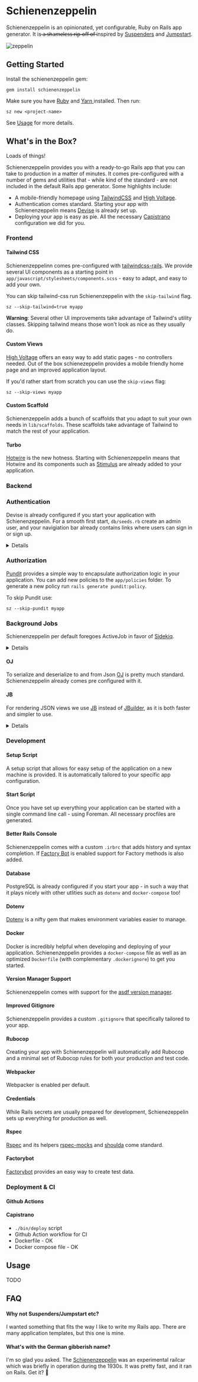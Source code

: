 # Schienenzeppelin

Schienenzeppelin is an opinionated, yet configurable, Ruby on Rails app generator. It is ̶a̶̶̶ ̶̶̶s̶̶̶h̶̶̶a̶̶̶m̶̶̶e̶̶̶l̶̶̶e̶̶̶s̶̶̶s̶̶̶ ̶̶̶r̶̶̶i̶̶̶p̶̶̶-̶̶̶o̶̶̶f̶̶̶f̶̶̶ ̶̶̶o̶̶̶f̶̶̶ inspired by [Suspenders](https://github.com/thoughtbot/suspenders) and [Jumpstart](https://jumpstartrails.com/).

![zeppelin](./schienenzeppelin.jpg)

## Getting Started

Install the schienenzeppelin gem:

```
gem install schienenzeppelin
```

Make sure you have [Ruby](https://www.ruby-lang.org/en/) and [ Yarn ](https://yarnpkg.com/) installed. Then run:

```
sz new <project-name>
```

See [Usage](#usage) for more details.

## What's in the Box?

Loads of things!

Schienenzeppelin provides you with a ready-to-go Rails app that you can take to production in a matter of minutes. It comes pre-configured with a number of gems and utilities that - while kind of the standard - are not included in the default Rails app generator. Some highlights include:

- A mobile-friendly homepage using [TailwindCSS](https://tailwindcss.com/) and [High Voltage](https://github.com/thoughtbot/high_voltage).
- Authentication comes standard. Starting your app with Schienenzeppelin means [Devise](https://github.com/heartcombo/devise) is already set up.
- Deploying your app is easy as pie. All the necessary [Capistrano](https://capistranorb.com/) configuration we did for you.

### Frontend

#### Tailwind CSS

Schienenzeppelinn comes pre-configured with [tailwindcss-rails](https://github.com/rails/tailwindcss-rails). We provide several UI components as a starting point in `app/javascript/stylesheets/components.scss` - easy to adapt, and easy to add your own.

You can skip tailwind-css run Schienenzeppelin with the `skip-tailwind` flag.

```
sz --skip-tailwind=true myapp
```

**Warning**: Several other UI improvements take advantage of Tailwind's utility classes. Skipping tailwind means those won't look as nice as they usually do.

#### Custom Views

[High Voltage](https://github.com/thoughtbot/high_voltage) offers an easy way to add static pages - no controllers needed. Out of the box schienezeppelin provides a mobile friendly home page and an improved application layout.

If you'd rather start from scratch you can use the `skip-views` flag:

```
sz --skip-views myapp
```

#### Custom Scaffold

Schienenzeppelin adds a bunch of scaffolds that you adapt to suit your own needs in `lib/scaffolds`. These scaffolds take advantage of Tailwind to match the rest of your application.

#### Turbo

[Hotwire](https://hotwire.dev/) is the new hotness. Starting with Schienenzeppelin means that Hotwire and its components such as [Stimulus](https://github.com/hotwired/stimulus) are already added to your application.

### Backend

### Authentication

Devise is already configured if you start your application with Schienenzeppelin. For a smooth first start, `db/seeds.rb` create an admin user, and your navigiation bar already contains links where users can sign in or sign up.

<details><summary>Details</summary>
<p>

##### Changes

- `app/controllers/authorized_controller.rb`
- `app/views/pages/home.html.erb`
- `config/initializers/devise.rb`

#### Configuration

To skip Devise use:

```
sz --skip-devise myapp
```

</p>
</details>

### Authorization

[Pundit](https://github.com/varvet/pundit) provides a simple way to encapsulate authorization logic in your application. You can add new policies to the `app/policies` folder. To generate a new policy run `rails generate pundit:policy`.

To skip Pundit use:

```
sz --skip-pundit myapp
```

### Background Jobs

Schienenzeppelin per default foregoes ActiveJob in favor of [Sidekiq](https://github.com/mperham/sidekiq).

<details><summary>Details</summary>
<p>

##### Changes

- `app/controllers/authorized_controller.rb`
- `app/views/pages/home.html.erb`
- `config/initializers/devise.rb`

##### Configuration

To re-enable ActiveJob use

```
sz --skip-active-job=false  myapp
```

To skip Sidekiq use

```
sz --skip-sidekiq=true  myapp
```

</p>
</details>

#### OJ

To serialize and deserialize to and from Json [OJ](https://github.com/ohler55/oj) is pretty much standard. Schienenzeppelin already comes pre configured with it.

#### JB

For rendering JSON views we use [JB](https://github.com/amatsuda/jb) instead of [JBuilder](https://github.com/rails/jbuilder), as it is both faster and simpler to use.

<details><summary>Details</summary>
<p>

##### Configuration

To use Jbuilder instead use:

```
sz --skip-jb=true --skip-jbuilder=false  myapp
```

</p>
</details>

### Development

#### Setup Script

A setup script that allows for easy setup of the application on a new machine is provided. It is automatically tailored to your specific
app configuration.

#### Start Script

Once you have set up everything your application can be started with a single command line call - using Foreman. All necessary procfiles are generated.

#### Better Rails Console

Schienenzeppelin comes with a custom `.irbrc` that adds history and syntax completion. If [Factory Bot](#factory_bot) is enabled support
for Factory methods is also added.

#### Database

PostgreSQL is already configured if you start your app - in such a way that it plays nicely with other utlities such as `dotenv` and `docker-compose` too!

#### Dotenv

[Dotenv](https://github.com/bkeepers/dotenv) is a nifty gem that makes environment variables easier to manage.

#### Docker

Docker is incredibly helpful when developing and deploying of your application. Schienenzeppelin provides a `docker-compose` file
as well as an optimized `Dockerfile` (with complementary `.dockerignore`) to get you started.

#### Version Manager Support

Schienenzeppelin comes with support for the [asdf version manager](https://asdf-vm.com/#/).

#### Improved Gitignore

Schienenzeppelin provides a custom `.gitignore` that specifically tailored to your app.

#### Rubocop

Creating your app with Schienenzeppelin will automatically add Rubocop and a minimal set of Rubocop rules for both your production and test code.

#### Webpacker

Webpacker is enabled per default.

#### Credentials

While Rails secrets are usually prepared for development, Schienezeppelin sets up everything for production as well.

#### Rspec

[Rspec](https://github.com/rspec/rspec) and its helpers [rspec-mocks](https://github.com/rspec/rspec-mocks) and [shoulda](https://github.com/thoughtbot/shoulda) come standard.

#### Factorybot

[Factorybot](https://github.com/thoughtbot/factory_bot) provides an easy way to create test data.

### Deployment & CI

#### Github Actions

#### Capistrano

- `./bin/deploy` script
- Github Action workflow for CI
- Dockerfile - OK
- Docker compose file - OK

## Usage

TODO

## FAQ

#### Why not Suspenders/Jumpstart etc?

I wanted something that fits the way I like to write my Rails app. There are many application templates, but this one is mine.

#### What's with the German gibberish name?

I'm so glad you asked. The [Schienenzeppelin](https://en.wikipedia.org/wiki/Schienenzeppelin) was an experimental railcar which was briefly in operation during the 1930s. It was pretty fast, and it ran on Rails. Get it? :zany_face:
